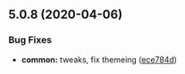 ## 5.0.8 (2020-04-06)


### Bug Fixes

* **common:** tweaks, fix themeing ([ece784d](https://github.com/phandcock/grampsview/commit/ece784d670f3c73719e9a1aa4026077beca05514))



